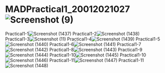 # MADPractical1_20012021027![Screenshot (9)](https://user-images.githubusercontent.com/110598870/183351379-9683a9ab-86ed-409a-ba48-bb9bf7e922b3.png)
Practical1-1![Screenshot (1437)](https://user-images.githubusercontent.com/110598870/186699773-b50e4c66-004e-4ee5-93a2-95abf581a3bc.png)
Practical1-2![Screenshot (1438)](https://user-images.githubusercontent.com/110598870/186700013-67f2733a-a5c1-4ec5-ab5c-332f7051cf95.png)
Practical1-3![Screenshot (11)](https://user-images.githubusercontent.com/110598870/183360029-1703b7bb-6ac4-4005-ac9e-d08a01536c94.png)
Practical1-4![Screenshot (1439)](https://user-images.githubusercontent.com/110598870/186700121-a33d90b8-1c46-4a42-861f-6c2ad1aca035.png)
Practical1-5![Screenshot (1440)](https://user-images.githubusercontent.com/110598870/186701376-1d18fbc2-cf1f-4239-a3ce-307aca10eb9a.png)
Practical1-6![Screenshot (1441)](https://user-images.githubusercontent.com/110598870/186701422-3e43ea43-2fc3-49b9-959d-655f0eb2086a.png)
Practical1-7![Screenshot (1442)](https://user-images.githubusercontent.com/110598870/186701517-5130b8e0-de73-4072-9e6c-cf400b50dbe4.png)
Practical1-8![Screenshot (1443)](https://user-images.githubusercontent.com/110598870/186701556-0fa54ab3-a772-43d6-bf1d-44fae453f7c4.png)
Practical1-9![Screenshot (1444)](https://user-images.githubusercontent.com/110598870/186701601-9f6a4dae-9a3f-4d50-ab48-8e9096b507fd.png)
Practical1-10![Screenshot (1445)](https://user-images.githubusercontent.com/110598870/186701709-4ada2b3a-367e-4330-acfc-f40351bfdc94.png)
Practical1-10![Screenshot (1446)](https://user-images.githubusercontent.com/110598870/186701764-f6e97971-1921-4c12-9b86-e971c661e5aa.png)
Practical1-11![Screenshot (1447)](https://user-images.githubusercontent.com/110598870/186701824-ed9b74c7-5e15-4c8e-99f9-ee7bd1938990.png)
Practical1-11![Screenshot (1448)](https://user-images.githubusercontent.com/110598870/186701872-2a4decbe-2f02-4013-8d07-b113a9630510.png)
